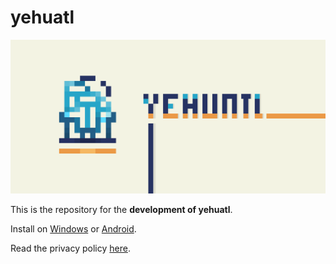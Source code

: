 # yehuatl

![Yehuatl Banner](https://github.com/omega-lua/yehuatl/blob/e7c1766daa6c246d4ce3fe4de88b02cde1de2a32/release/banner_1024x500.png)

This is the repository for the **development of yehuatl**.

Install on [Windows](https://omega-lua.itch.io/yehuatl) or [Android]().

Read the privacy policy [here](https://omega-lua.github.io/yehuatl-game/).
